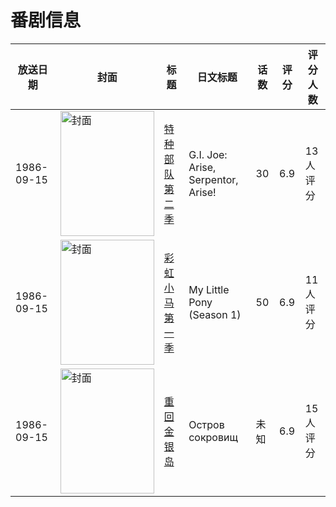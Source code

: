 # 番剧信息

|放送日期|封面|标题|日文标题|话数|评分|评分人数|
|---|---|---|---|---|---|---|
|1986-09-15|<img src="https://lain.bgm.tv/pic/cover/c/3d/8b/77140_TM5QX.jpg" alt="封面" style="width:150px;height:200px;object-fit:cover;">|[特种部队 第二季](https://bangumi.tv/subject/77140)|G.I. Joe: Arise, Serpentor, Arise!|30|6.9|13人评分|
|1986-09-15|<img src="https://lain.bgm.tv/pic/cover/c/ea/3d/126722_7QpH2.jpg" alt="封面" style="width:150px;height:200px;object-fit:cover;">|[彩虹小马 第一季](https://bangumi.tv/subject/126722)|My Little Pony (Season 1)|50|6.9|11人评分|
|1986-09-15|<img src="https://lain.bgm.tv/pic/cover/c/53/c2/316797_k7Ko2.jpg" alt="封面" style="width:150px;height:200px;object-fit:cover;">|[重回金银岛](https://bangumi.tv/subject/316797)|Остров сокровищ|未知|6.9|15人评分|
